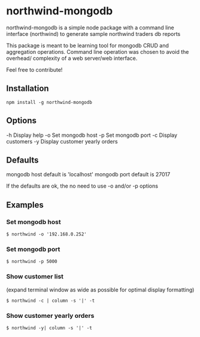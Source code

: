 
# northwind-mongodb

northwind-mongodb is a simple node package with a command line interface
(northwind) to generate sample northwind traders db reports

This package is meant to be learning tool for mongodb CRUD and aggregation
operations. Command line operation was chosen to avoid the overhead/
complexity of a web server/web interface.

Feel free to contribute!

## Installation

    npm install -g northwind-mongodb

## Options
  -h			Display help
  -o			Set mongodb host
  -p			Set mongodb port
  -c			Display customers
  -y			Display customer yearly orders

## Defaults
   mongodb host default is 'localhost'
   mongodb port default is 27017

   If the defaults are ok, the no need to use -o and/or -p options

## Examples

### Set mongodb host

    $ northwind -o '192.168.0.252'

### Set mongodb port

    $ northwind -p 5000

### Show customer list
(expand terminal window as wide as possible for optimal display formatting)

    $ northwind -c | column -s '|' -t

### Show customer yearly orders

    $ northwind -y| column -s '|' -t

